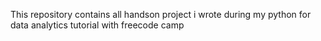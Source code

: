 This repository contains all handson project i wrote during my python for data analytics tutorial with freecode camp
